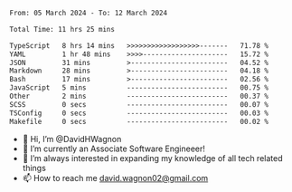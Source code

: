 <!--START_SECTION:waka-->

```txt
From: 05 March 2024 - To: 12 March 2024

Total Time: 11 hrs 25 mins

TypeScript   8 hrs 14 mins   >>>>>>>>>>>>>>>>>>-------   71.78 %
YAML         1 hr 48 mins    >>>>---------------------   15.72 %
JSON         31 mins         >------------------------   04.52 %
Markdown     28 mins         >------------------------   04.18 %
Bash         17 mins         >------------------------   02.56 %
JavaScript   5 mins          -------------------------   00.75 %
Other        2 mins          -------------------------   00.37 %
SCSS         0 secs          -------------------------   00.07 %
TSConfig     0 secs          -------------------------   00.03 %
Makefile     0 secs          -------------------------   00.02 %
```

<!--END_SECTION:waka-->

- 👋 Hi, I’m @DavidHWagnon
- 👀 I’m currently an Associate Software Engineeer!
- 🌱 I’m always interested in expanding my knowledge of all tech related things
- 📫 How to reach me david.wagnon02@gmail.com

<!---
DavidHWagnon/DavidHWagnon is a ✨ special ✨ repository because its `README.md` (this file) appears on your GitHub profile.
You can click the Preview link to take a look at your changes.
--->
